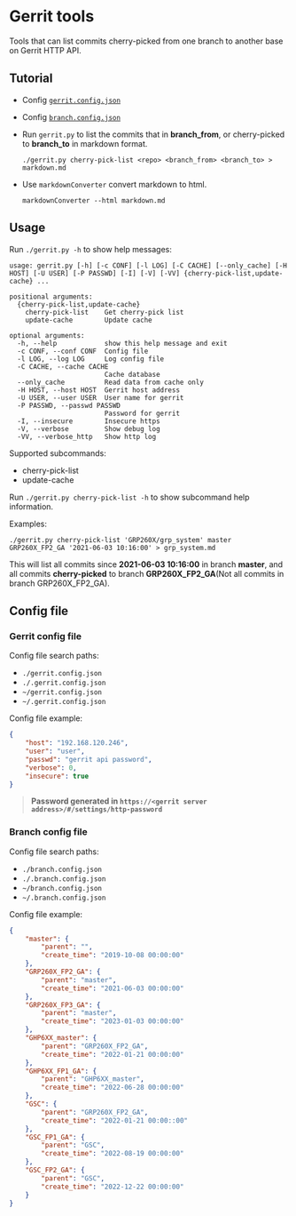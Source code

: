 # Gerrit tools

Tools that can list commits cherry-picked from one branch to another base on Gerrit HTTP API.

## Tutorial

* Config [`gerrit.config.json`](#gerrit_config)
* Config [`branch.config.json`](#branch_config)
* Run `gerrit.py` to list the commits that in **branch_from**, or cherry-picked to **branch_to** in markdown format.

  ```shell
  ./gerrit.py cherry-pick-list <repo> <branch_from> <branch_to> > markdown.md
  ```

* Use `markdownConverter` convert markdown to html.

  ```shell
  markdownConverter --html markdown.md
  ```

## Usage

Run `./gerrit.py -h` to show help messages:

```
usage: gerrit.py [-h] [-c CONF] [-l LOG] [-C CACHE] [--only_cache] [-H HOST] [-U USER] [-P PASSWD] [-I] [-V] [-VV] {cherry-pick-list,update-cache} ...

positional arguments:
  {cherry-pick-list,update-cache}
    cherry-pick-list    Get cherry-pick list
    update-cache        Update cache

optional arguments:
  -h, --help            show this help message and exit
  -c CONF, --conf CONF  Config file
  -l LOG, --log LOG     Log config file
  -C CACHE, --cache CACHE
                        Cache database
  --only_cache          Read data from cache only
  -H HOST, --host HOST  Gerrit host address
  -U USER, --user USER  User name for gerrit
  -P PASSWD, --passwd PASSWD
                        Password for gerrit
  -I, --insecure        Insecure https
  -V, --verbose         Show debug log
  -VV, --verbose_http   Show http log
```

Supported subcommands:

* cherry-pick-list
* update-cache

Run `./gerrit.py cherry-pick-list -h` to show subcommand help information.



Examples:

`./gerrit.py cherry-pick-list 'GRP260X/grp_system' master GRP260X_FP2_GA '2021-06-03 10:16:00' > grp_system.md`

This will list all commits since **2021-06-03 10:16:00** in branch **master**, and all commits **cherry-picked** to branch **GRP260X_FP2_GA**(Not all commits in branch GRP260X_FP2_GA).


## Config file

### <span id='gerrit_config'>Gerrit config file</span>

Config file search paths:

* `./gerrit.config.json`
* `./.gerrit.config.json`
* `~/gerrit.config.json`
* `~/.gerrit.config.json`

Config file example:

```json
{
    "host": "192.168.120.246",
    "user": "user",
    "passwd": "gerrit api password",
    "verbose": 0,
    "insecure": true
}
```

> **Password generated in `https://<gerrit server address>/#/settings/http-password`**

### <span id='branch_config'>Branch config file</span>

Config file search paths:

* `./branch.config.json`
* `./.branch.config.json`
* `~/branch.config.json`
* `~/.branch.config.json`

Config file example:

```json
{
    "master": {
        "parent": "",
        "create_time": "2019-10-08 00:00:00"
    },
    "GRP260X_FP2_GA": {
        "parent": "master",
        "create_time": "2021-06-03 00:00:00"
    },
    "GRP260X_FP3_GA": {
        "parent": "master",
        "create_time": "2023-01-03 00:00:00"
    },
    "GHP6XX_master": {
        "parent": "GRP260X_FP2_GA",
        "create_time": "2022-01-21 00:00:00"
    },
    "GHP6XX_FP1_GA": {
        "parent": "GHP6XX_master",
        "create_time": "2022-06-28 00:00:00"
    },
    "GSC": {
        "parent": "GRP260X_FP2_GA",
        "create_time": "2022-01-21 00:00::00"
    },
    "GSC_FP1_GA": {
        "parent": "GSC",
        "create_time": "2022-08-19 00:00:00"
    },
    "GSC_FP2_GA": {
        "parent": "GSC",
        "create_time": "2022-12-22 00:00:00"
    }
}
```
